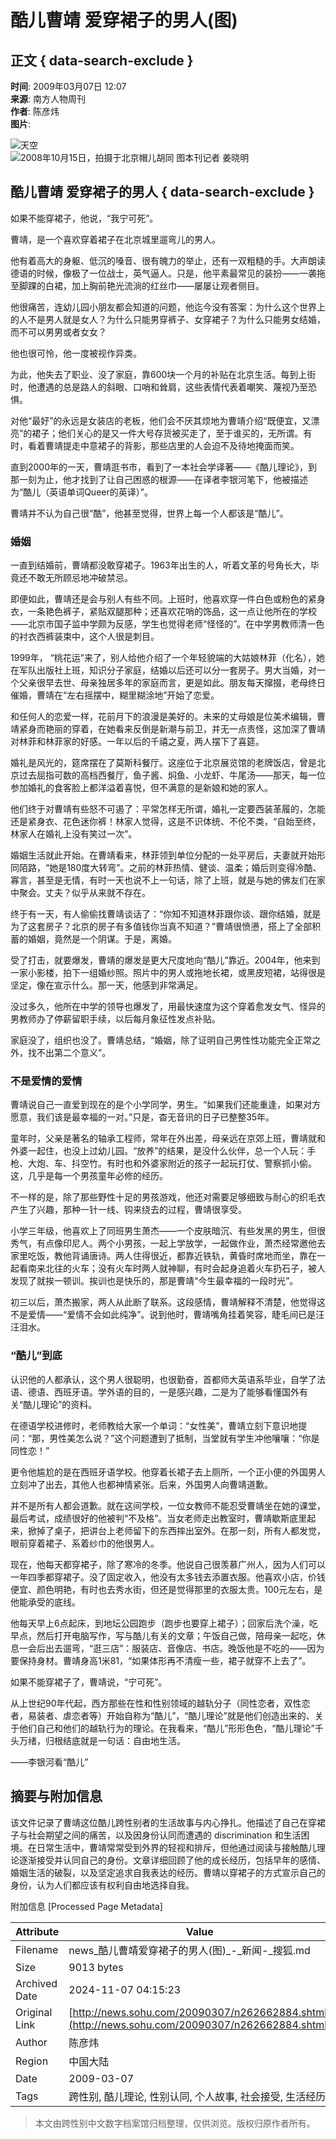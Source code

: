 # 酷儿曹靖 爱穿裙子的男人(图)

## 正文 { data-search-exclude }


**时间**: 2009年03月07日 12:07  
**来源**: 南方人物周刊  
**作者**: 陈彦炜  
**图片**: 

![天空](https://i3.itc.cn/20081014/6d4_c4fc3e03_c97a_43e8_ba1d_826cb97d857f_0.jpg)  
![2008年10月15日，拍摄于北京帽儿胡同 图本刊记者 姜晓明](https://photocdn.sohu.com/20090307/Img262662885.jpg)

## 酷儿曹靖 爱穿裙子的男人 { data-search-exclude }

如果不能穿裙子，他说，“我宁可死”。

曹靖，是一个喜欢穿着裙子在北京城里遛弯儿的男人。

他有着高大的身躯、低沉的嗓音、很有魄力的举止，还有一双粗糙的手。大声朗读德语的时候，像极了一位战士，英气逼人。只是，他平素最常见的装扮——一袭拖至脚踝的白裙，加上胸前艳光流淌的红丝巾——屡屡让观者侧目。

他很痛苦，连幼儿园小朋友都会知道的问题，他迄今没有答案：为什么这个世界上的人不是男人就是女人？为什么只能男穿裤子、女穿裙子？为什么只能男女结婚，而不可以男男或者女女？

他也很可怜，他一度被视作异类。

为此，他失去了职业、没了家庭，靠600块一个月的补贴在北京生活。每到上街时，他遭遇的总是路人的斜眼、口哨和耸肩，这些表情代表着嘲笑、蔑视乃至恐惧。

对他“最好”的永远是女装店的老板，他们会不厌其烦地为曹靖介绍“既便宜，又漂亮”的裙子；他们关心的是又一件大号存货被买走了，至于谁买的，无所谓。有时，看着曹靖提走中意裙子的背影，那些店里的人会迫不及待地掩面而笑。

直到2000年的一天，曹靖逛书市，看到了一本社会学译著——《酷儿理论》，到那一刻为止，他才找到了让自己困惑的根源——在译者李银河笔下，他被描述为“酷儿（英语单词Queer的英译）”。

曹靖并不认为自己很“酷”，他甚至觉得，世界上每一个人都该是“酷儿”。

### 婚姻

一直到结婚前，曹靖都没敢穿裙子。1963年出生的人，听着文革的号角长大，毕竟还不敢无所顾忌地冲破禁忌。

即便如此，曹靖还是会与别人有些不同。上班时，他喜欢穿一件白色或粉色的紧身衣，一条艳色裤子，紧贴双腿那种；还喜欢花哨的饰品，这一点让他所在的学校——北京市国子监中学颇为反感，学生也觉得老师“怪怪的”。在中学男教师清一色的衬衣西裤装束中，这个人很是刺目。

1999年， “桃花运”来了，别人给他介绍了一个年轻貌端的大姑娘林菲（化名），她在军队出版社上班，知识分子家庭，结婚以后还可以分一套房子。男大当婚，对一个父亲很早去世、母亲独居多年的家庭而言，更是如此。朋友每天撺掇，老母终日催婚，曹靖在“左右摇摆中，糊里糊涂地”开始了恋爱。

和任何人的恋爱一样，花前月下的浪漫是美好的。未来的丈母娘是位美术编辑，曹靖紧身而艳丽的穿着，在她看来反倒是新潮与前卫，并无一点责怪，这加深了曹靖对林菲和林菲家的好感。一年以后的千禧之夏，两人摆下了喜筵。

婚礼是风光的，筵席摆在了莫斯科餐厅。这座位于北京展览馆的老牌饭店，曾是北京过去屈指可数的高档西餐厅，鱼子酱、焖鱼、小龙虾、牛尾汤——那天，每一位参加婚礼的食客脸上都洋溢着喜悦，但不满意的是新娘和她的家人。

他们终于对曹靖有些怒不可遏了：平常怎样无所谓，婚礼一定要西装革履的，怎能还是紧身衣、花色迷你裤！林家人觉得，这是不识体统、不伦不类，“自始至终，林家人在婚礼上没有笑过一次”。

婚姻生活就此开始。在曹靖看来，林菲领到单位分配的一处平房后，夫妻就开始形同陌路，“她是180度大转弯”。之前的林菲热情、健谈、温柔；婚后则变得冷酷、寡言，甚至是无情，有时一天也说不上一句话，除了上班，就是与她的佛友们在家中聚会。丈夫？似乎从来就不存在。

终于有一天，有人偷偷找曹靖谈话了：“你知不知道林菲跟你谈、跟你结婚，就是为了这套房子？北京的房子有多值钱你当真不知道？”曹靖很愤懑，搭上了全部积蓄的婚姻，竟然是一个阴谋。于是，离婚。

受了打击，就要爆发，曹靖的爆发是更大尺度地向“酷儿”靠近。2004年，他来到一家小影楼，拍下一组婚纱照。照片中的男人或拖地长裙，或黑皮短裙，站得很是坚定，像在宣示什么。那一天，他感到非常满足。

没过多久，他所在中学的领导也爆发了，用最快速度为这个穿着愈发女气、怪异的男教师办了停薪留职手续，以后每月象征性发点补贴。

家庭没了，组织也没了。曹靖总结，“婚姻，除了证明自己男性性功能完全正常之外，找不出第二个意义”。

### 不是爱情的爱情

曹靖说自己一直爱到现在的是个小学同学，男生。“如果我们还能重逢，如果对方愿意，我们该是最幸福的一对。”只是，杳无音讯的日子已整整35年。

童年时，父亲是著名的轴承工程师，常年在外出差，母亲远在京郊上班，曹靖就和外婆一起住，也没上过幼儿园。“放养”的结果，是没什么伙伴，总一个人玩：手枪、大炮、车、抖空竹。有时也和外婆家附近的孩子一起玩打仗、警察抓小偷。这，几乎是每一个男孩童年必修的经历。

不一样的是，除了那些野性十足的男孩游戏，他还对需要足够细致与耐心的织毛衣产生了兴趣，那种一针一线、钩来绕去的过程，曹靖很享受。

小学三年级，他喜欢上了同班男生萧杰——一个皮肤暗沉、有些发黑的男生，但很秀气，有点像印尼人。两个小男孩，一起上学放学，一起做作业，萧杰经常邀他去家里吃饭，教他背诵唐诗。两人住得很近，都靠近铁轨，黄昏时席地而坐，靠在一起看南来北往的火车；没有火车时两人就神聊，有时会起身追着火车扔石子，被人发现了就挨一顿训。挨训也是快乐的，那是曹靖“今生最幸福的一段时光”。

初三以后，萧杰搬家，两人从此断了联系。这段感情，曹靖解释不清楚，他觉得这不是爱情——“爱情不会如此纯净”。说到他时，曹靖嘴角挂着笑容，睫毛间已是汪汪泪水。

### “酷儿”到底

认识他的人都承认，这个男人很聪明，也很勤奋，首都师大英语系毕业，自学了法语、德语、西班牙语。学外语的目的，一是感兴趣，二是为了能够看懂国外有关“酷儿理论”的资料。

在德语学校进修时，老师教给大家一个单词：“女性美”，曹靖立刻下意识地提问：“那，男性美怎么说？”这个问题遭到了抵制，当堂就有学生冲他嚷嚷：“你是同性恋！”

更令他尴尬的是在西班牙语学校。他穿着长裙子去上厕所，一个正小便的外国男人立刻冲了出去，其他人也都神情紧张。后来，外国男人向曹靖道歉。

并不是所有人都会道歉。就在这间学校，一位女教师不能忍受曹靖坐在她的课堂，最后考试，成绩很好的他被判“不及格”。当女老师走出教室时，曹靖歇斯底里起来，掀掉了桌子，把讲台上老师留下的东西摔出室外。在那一刻，所有人都发觉，眼前穿着裙子、系着纱巾的他很男人。

现在，他每天都穿裙子，除了寒冷的冬季。他说自己很羡慕广州人，因为人们可以一年四季都穿裙子。没了固定收入，他没有太多钱去添置衣服。他喜欢小店，价钱便宜、颜色明艳，有时也去秀水街，但还是觉得那里的衣服太贵。100元左右，是他能承受的底线。

他每天早上6点起床，到地坛公园跑步（跑步也要穿上裙子）；回家后洗个澡，吃早点，然后打开电脑写作，写与酷儿有关的文章；午饭自己做，陪母亲一起吃，休息一会后出去遛弯，“逛三店”：服装店、音像店、书店。晚饭他是不吃的——因为要保持身材。曹靖身高1米81，“如果体形再不清瘦一些，裙子就穿不上去了”。

如果不能穿裙子了，曹靖说，“宁可死”。

从上世纪90年代起，西方那些在性和性别领域的越轨分子（同性恋者，双性恋者，易装者、虐恋者等）开始自称为“酷儿”，“酷儿理论”就是他们创造出来的、关于他们自己和他们的越轨行为的理论。在我看来，“酷儿”形形色色，“酷儿理论”千头万绪，归根结底就是一句话：自由地生活。

——李银河看“酷儿”

## 摘要与附加信息

<!-- tcd_abstract -->
该文件记录了曹靖这位酷儿跨性别者的生活故事与内心挣扎。他描述了自己在穿裙子与社会期望之间的痛苦，以及因身份认同而遭遇的 discrimination 和生活困境。在日常生活中，曹靖常常受到外界的轻视和排斥，但他通过阅读与接触酷儿理论逐渐接受并认同自己的身份。文章详细回顾了他的成长经历，包括早年的感情、婚姻生活的破裂，以及坚定追求自我表达的经历。曹靖以穿裙子的方式宣示自己的身份，认为人们都应该有权利自由地选择自我。
<!-- tcd_abstract_end -->

附加信息 [Processed Page Metadata]

| Attribute       | Value                                  |
|-----------------|----------------------------------------|
| Filename        | news_酷儿曹靖爱穿裙子的男人(图)_-_新闻-_搜狐.md                             |
| Size            | 9013 bytes                           |
| Archived Date   | 2024-11-07 04:15:23                             |
| Original Link   | [http://news.sohu.com/20090307/n262662884.shtml](http://news.sohu.com/20090307/n262662884.shtml)                       |
| Author          | 陈彦炜                               |
| Region          | 中国大陆                               |
| Date            | 2009-03-07                                 |
| Tags            | 跨性别, 酷儿理论, 性别认同, 个人故事, 社会接受, 生活经历                                 |
>
> 本文由跨性别中文数字档案馆归档整理，仅供浏览。版权归原作者所有。
>